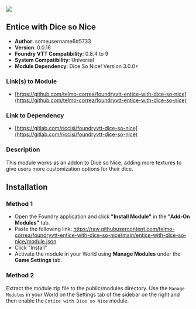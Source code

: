![](https://img.shields.io/badge/Foundry-v9-informational)
## Entice with Dice so Nice

* **Author**: someusername6#5733
* **Version**: 0.0.16
* **Foundry VTT Compatibility**: 0.8.4 to 9
* **System Compatibility**: Universal
* **Module Dependency**: Dice So Nice! Version 3.0.0+

### Link(s) to Module
* [https://github.com/telmo-correa/foundryvtt-entice-with-dice-so-nice](https://github.com/telmo-correa/foundryvtt-entice-with-dice-so-nice)

### Link to Dependency
* [https://gitlab.com/riccisi/foundryvtt-dice-so-nice](https://gitlab.com/riccisi/foundryvtt-dice-so-nice)

### Description
This module works as an addon to Dice so Nice, adding more textures to give users more customization options for their dice.

## Installation
### Method 1
* Open the Foundry application and click **"Install Module"** in the **"Add-On Modules"** tab.
* Paste the following link: https://raw.githubusercontent.com/telmo-correa/foundryvtt-entice-with-dice-so-nice/main/entice-with-dice-so-nice/module.json
* Click "Install"
* Activate the module in your World using **Manage Modules** under the **Game Settings** tab.

### Method 2
Extract the module.zip file to the public/modules directory. Use the `Manage Modules` in your World on the Settings tab of the sidebar on the right and then enable the `Entice with Dice so Nice` module.
